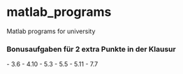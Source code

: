 # matlab_programs
Matlab programs for university

<h3>Bonusaufgaben für 2 extra Punkte in der Klausur</h3>
- 3.6
- 4.10
- 5.3
- 5.5
- 5.11
- 7.7
